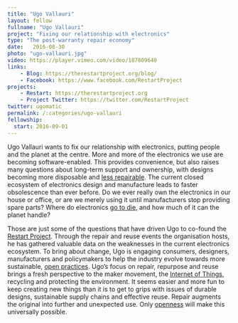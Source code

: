 ```yaml
---
title: "Ugo Vallauri"
layout: fellow
fullname: "Ugo Vallauri"
project: "Fixing our relationship with electronics"
type: "The post-warranty repair economy"
date:   2016-08-30
photo: "ugo-vallauri.jpg"
video: https://player.vimeo.com/video/187809640
links:
    - Blog: https://therestartproject.org/blog/
    - Facebook: https://www.facebook.com/RestartProject
projects:
    - Restart: https://therestartproject.org
    - Project Twitter: https://twitter.com/RestartProject
twitter: ugomatic
permalink: /:categories/ugo-vallauri
fellowship:
  start: 2016-09-01
---
```

Ugo Vallauri wants to fix our relationship with electronics, putting people and the planet at the centre. More and more of the electronics we use are becoming software-enabled. This provides convenience, but also raises many questions about long-term support and ownership, with designs becoming more disposable and [less repairable](http://www.smithsonianmag.com/innovation/fight-right-repair-180959764/?no-ist). The current closed ecosystem of electronics design and manufacture leads to faster obsolescence than ever before. Do we ever really own the electronics in our house or office, or are we merely using it until manufacturers stop providing spare parts? Where do electronics [go to die](http://www.bbc.co.uk/news/business-35244018), and how much of it can the planet handle?

Those are just some of the questions that have driven Ugo to co-found the [Restart Project](https://therestartproject.org/). Through the repair and reuse events the organisation hosts, he has gathered valuable data on the weaknesses in the current electronics ecosystem. To bring about change, Ugo is engaging consumers, designers, manufacturers and policymakers to help the industry evolve towards more sustainable, [open practices](https://shuttleworthfoundation.org/thinking/2014/05/15/thinking-how-of-open/). Ugo’s focus on repair, repurpose and reuse brings a fresh perspective to the maker movement, the [Internet of Things](https://en.wikipedia.org/wiki/Internet_of_things), recycling and protecting the environment. It seems easier and more fun to keep creating new things than it is to get to grips with issues of durable designs, sustainable supply chains and effective reuse. Repair augments the original into further and unexpected use. Only [openness](https://shuttleworthfoundation.org/thinking/2014/01/15/thinking-openness/) will make this universally possible.
